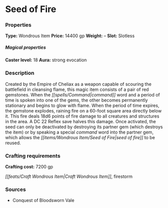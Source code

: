 ﻿---
Title: "Seed of Fire"
Type: "Wondrous Item"
Price: "14400 gp"
Weight: "–"
Slot: "Slotless"
Caster level: "18"
Aura: "strong evocation"
Description: |
  "Created by the Empire of Cheliax as a weapon capable of scouring the battlefield in cleansing flame, this magic item consists of a pair of red gemstones. When the command word and a period of time is spoken into one of the gems, the other becomes permanently stationary and begins to glow with flame. When the period of time expires, the gemstone explodes, raining fire on a 60-foot square area directly below it. This fire deals 18d6 points of fire damage to all creatures and structures in the area. A DC 22 Reflex save halves this damage. Once activated, the seed can only be deactivated by destroying its partner gem (which destroys the item) or by speaking a special command word into the partner gem, which allows the _seed of fire_ to be reused."
Crafting cost: "7200 gp"
Sources: "['Conquest of Bloodsworn Vale']"
---

# Seed of Fire

### Properties

**Type:** Wondrous Item **Price:** 14400 gp **Weight:** – **Slot:** Slotless

##### Magical properties

**Caster level:** 18 **Aura:** strong evocation

### Description

Created by the Empire of Cheliax as a weapon capable of scouring the battlefield in cleansing flame, this magic item consists of a pair of red gemstones. When the _[[spells/Command|command]]_ word and a period of time is spoken into one of the gems, the other becomes permanently stationary and begins to glow with flame. When the period of time expires, the gemstone explodes, raining fire on a 60-foot square area directly below it. This fire deals 18d6 points of fire damage to all creatures and structures in the area. A DC 22 Reflex save halves this damage. Once activated, the seed can only be deactivated by destroying its partner gem (which destroys the item) or by speaking a special _command_ word into the partner gem, which allows the _[[items/Wondrous Item/Seed of Fire|seed of fire]]_ to be reused.

### Crafting requirements

**Crafting cost:** 7200 gp

_[[feats/Craft Wondrous Item|Craft Wondrous Item]]_, firestorm

### Sources

* Conquest of Bloodsworn Vale